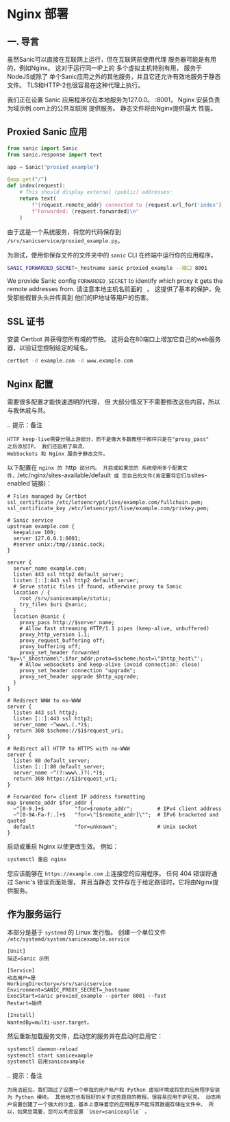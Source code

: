 # Nginx 部署

## 一. 导言

虽然Sanic可以直接在互联网上运行，但在互联网前使用代理
服务器可能是有用的，例如Nginx。 这对于运行同一IP上的
多个虚拟主机特别有用， 服务于NodeJS或除了
单个Sanic应用之外的其他服务，并且它还允许有效地服务于静态文件。
TLS和HTTP-2也很容易在这种代理上执行。

我们正在设置 Sanic 应用程序仅在本地服务为127.0.0。 :8001，
Nginx 安装负责为域示例.com上的公共互联网
提供服务。 静态文件将由Nginx提供最大
性能。

## Proxied Sanic 应用

```python
from sanic import Sanic
from sanic.response import text

app = Sanic("proxied_example")

@app.get("/")
def index(request):
    # This should display external (public) addresses:
    return text(
        f"{request.remote_addr} connected to {request.url_for('index')}\n"
        f"Forwarded: {request.forwarded}\n"
    )
```

由于这是一个系统服务，将您的代码保存到
`/srv/sanicservice/proxied_example.py`。

为测试，使用你保存文件的文件夹中的 `sanic` CLI 在终端中运行你的应用程序。

```bash
SANIC_FORWARDED_SECRET=_hostname sanic proxied_example --端口 8001
```

We provide Sanic config `FORWARDED_SECRET` to identify which proxy it gets
the remote addresses from. 请注意本地主机名前面的`_` 。
这提供了基本的保护，免受那些假冒头头并传真到
他们的IP地址等用户的伤害。

## SSL 证书

安装 Certbot 并获得您所有域的节拍。 这将会在80端口上增加它自己的web服务器，以验证您控制给定的域名。

```bash
certbot -d example.com -d www.example.com
```

## Nginx 配置

需要很多配置才能快速透明的代理， 但
大部分情况下不需要修改这些内容，所以与我休戚与共。

.. 提示：备注

```
HTTP keep-live需要分隔上游部分，而不是像大多数教程中那样只是在"proxy_pass"
之后添加IP。 我们还启用了串流，
WebSockets 和 Nginx 服务于静态文件。
```

以下配置在 `nginx 的 `http` 部分内。 开启或如果您的
系统使用多个配置文件，`/etc/nginx/sites-available/default` 或
您自己的文件(肯定要将它们与`sites-enabled\`链接)：

```nginx
# Files managed by Certbot
ssl_certificate /etc/letsencrypt/live/example.com/fullchain.pem;
ssl_certificate_key /etc/letsencrypt/live/example.com/privkey.pem;

# Sanic service
upstream example.com {
  keepalive 100;
  server 127.0.0.1:8001;
  #server unix:/tmp//sanic.sock;
}

server {
  server_name example.com;
  listen 443 ssl http2 default_server;
  listen [::]:443 ssl http2 default_server;
  # Serve static files if found, otherwise proxy to Sanic
  location / {
    root /srv/sanicexample/static;
    try_files $uri @sanic;
  }
  location @sanic {
    proxy_pass http://$server_name;
    # Allow fast streaming HTTP/1.1 pipes (keep-alive, unbuffered)
    proxy_http_version 1.1;
    proxy_request_buffering off;
    proxy_buffering off;
    proxy_set_header forwarded 'by=\"_$hostname\";$for_addr;proto=$scheme;host=\"$http_host\"';
    # Allow websockets and keep-alive (avoid connection: close)
    proxy_set_header connection "upgrade";
    proxy_set_header upgrade $http_upgrade;
  }
}

# Redirect WWW to no-WWW
server {
  listen 443 ssl http2;
  listen [::]:443 ssl http2;
  server_name ~^www\.(.*)$;
  return 308 $scheme://$1$request_uri;
}

# Redirect all HTTP to HTTPS with no-WWW
server {
  listen 80 default_server;
  listen [::]:80 default_server;
  server_name ~^(?:www\.)?(.*)$;
  return 308 https://$1$request_uri;
}

# Forwarded for= client IP address formatting
map $remote_addr $for_addr {
  ~^[0-9.]+$          "for=$remote_addr";        # IPv4 client address
  ~^[0-9A-Fa-f:.]+$   "for=\"[$remote_addr]\"";  # IPv6 bracketed and quoted
  default             "for=unknown";             # Unix socket
}
```

启动或重启 Nginx 以使更改生效。 例如：

```bash
systemctl 重启 nginx
```

您应该能够在 `https://example.com` 上连接您的应用程序。 任何 404
错误将通过 Sanic's 错误页面处理， 并且当静态
文件存在于给定路径时，它将由Nginx提供服务。

## 作为服务运行

本部分是基于 `systemd` 的 Linux 发行版。 创建一个单位文件
`/etc/systemd/system/sanicexample.service`

```
[Unit]
描述=Sanic 示例

[Service]
动态用户=是
WorkingDirectory=/srv/sanicservice
Environment=SANIC_PROXY_SECRET=_hostname
ExecStart=sanic proxied_example --porter 8001 --fast
Restart=始终

[Install]
WantedBy=multi-user.target。
```

然后重新加载服务文件，启动您的服务并在启动时启用它：

```bash
systemctl daemon-reload
systemctl start sanicexample
systemctl 启用sanicexample
```

.. 提示：备注

```
为简洁起见，我们跳过了设置一个单独的用户帐户和 Python 虚拟环境或将您的应用程序安装为 Python 模块。 其他地方也有很好的关于这些题目的教程，很容易应用于萨尼克。 动态用户设置创建了一个强大的沙盒，基本上意味着您的应用程序不能将其数据存储在文件中， 所以，如果您需要，您可以考虑设置 `User=sanicexplle` 。
```

